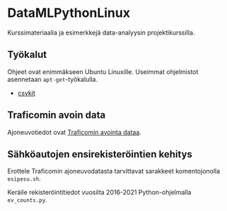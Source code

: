 # DataMLPythonLinux

Kurssimateriaalia ja esimerkkejä data-analyysin projektikurssilla.

## Työkalut

Ohjeet ovat enimmäkseen Ubuntu Linuxille. Useimmat ohjelmistot asennetaan
`apt-get`-työkalulla.

* [csvkit](https://csvkit.readthedocs.io/en/latest/)

## Traficomin avoin data

Ajoneuvotiedot ovat [Traficomin avointa dataa](https://www.traficom.fi/fi/ajankohtaista/avoin-data?toggle=Ajoneuvojen%20avoin%20data).

## Sähköautojen ensirekisteröintien kehitys

Erottele Traficomin ajoneuvodatasta tarvittavat sarakkeet
komentojonolla `esipesu.sh`.

Keräile rekisteröintitiedot vuosilta 2016-2021 Python-ohjelmalla
`ev_counts.py`.

